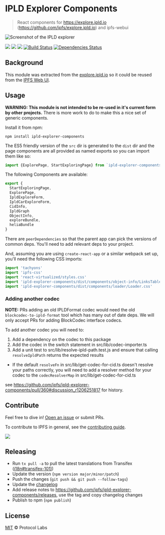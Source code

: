 # IPLD Explorer Components

> React components for https://explore.ipld.io (https://github.com/ipfs/explore.ipld.io) and ipfs-webui

![Screenshot of the IPLD explorer](https://user-images.githubusercontent.com/58871/43152632-f310763c-8f66-11e8-9449-2e362a9f3047.png)

[![](https://img.shields.io/badge/made%20by-Protocol%20Labs-blue.svg)](https://protocol.ai/) [![](https://img.shields.io/badge/project-IPFS-blue.svg)](http://ipfs.io/) [![](https://img.shields.io/badge/freenode-%23ipfs-blue.svg)](http://webchat.freenode.net/?channels=%23ipfs) [![Build Status](https://img.shields.io/circleci/project/github/ipfs-shipyard/ipld-explorer-components.svg?style=flat-square)](https://circleci.com/gh/ipfs-shipyard/ipld-explorer-components) [![Dependencies Status](https://david-dm.org/ipfs-shipyard/ipld-explorer-components/master/status.svg)](https://david-dm.org/ipfs-shipyard/ipld-explorer-components/master)

## Background

This module was extracted from the [explore.ipld.io](https://github.com/ipfs/explore.ipld.io) so it could be reused from the [IPFS Web UI](https://github.com/ipfs/ipfs-webui).

## Usage

**WARNING: This module is not intended to be re-used in it's current form by other projects.** There is more work to do to make this a nice set of generic components.

Install it from npm:

```console
npm install ipld-explorer-components
```

The ES5 friendly version of the `src` dir is generated to the `dist` dir and the
page components are all provided as named exports so you can import them like so:

```js
import {ExplorePage, StartExploringPage} from `ipld-explorer-components`
```

The following Components are available:

```js
export {
  StartExploringPage,
  ExplorePage,
  IpldExploreForm,
  IpldCarExploreForm,
  CidInfo,
  IpldGraph
  ObjectInfo,
  exploreBundle,
  heliaBundle
}
```

There are `peerDependencies` so that the parent app can pick the versions of common deps. You'll need to add relevant deps to your project.


And, assuming you are using `create-react-app` or a similar webpack set up, you'll need the following CSS imports:

```js
import 'tachyons'
import 'ipfs-css'
import 'react-virtualized/styles.css'
import 'ipld-explorer-components/dist/components/object-info/LinksTable.css'
import 'ipld-explorer-components/dist/components/loader/Loader.css'
```

### Adding another codec

**NOTE:** PRs adding an old IPLDFormat codec would need the old `blockcodec-to-ipld-format` tool which has many out of date deps. We will only accept PRs for adding BlockCodec interface codecs.

To add another codec you will need to:

1. Add a dependency on the codec to this package
1. Add the codec in the switch statement in src/lib/codec-importer.ts
1. Add a unit test to src/lib/resolve-ipld-path.test.js and ensure that calling `resolveIpldPath` returns the expected results
  * If the default `resolveFn` in src/lib/get-codec-for-cid.ts doesn't resolve your paths correctly, you will need to add a resolver method for your codec to the `codecResolverMap` in src/lib/get-codec-for-cid.ts

see https://github.com/ipfs/ipld-explorer-components/pull/360#discussion_r1206251817 for history.

## Contribute

Feel free to dive in! [Open an issue](https://github.com/ipfs/ipld-explorer-components/issues/new) or submit PRs.

To contribute to IPFS in general, see the [contributing guide](https://github.com/ipfs/community/blob/master/CONTRIBUTING.md).

[![](https://cdn.rawgit.com/jbenet/contribute-ipfs-gif/master/img/contribute.gif)](https://github.com/ipfs/community/blob/master/CONTRIBUTING.md)

## Releasing

- Run `tx pull -a` to pull the latest translations from Transifex ([i18n#transifex-101)](https://github.com/ipfs-shipyard/i18n#transifex-101))
- Update the version (`npm version major/minor/patch`)
- Push the changes (`git push && git push --follow-tags`)
- Update the [changelog](./CHANGELOG.md)
- Add release notes to https://github.com/ipfs/ipld-explorer-components/releases, use the tag and copy changelog changes
- Publish to npm (`npm publish`)

## License

[MIT](LICENSE) © Protocol Labs
